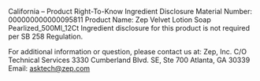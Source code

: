  
 
 
California – Product Right-To-Know Ingredient Disclosure 
Material Number: 000000000000095811 
Product Name: Zep Velvet Lotion Soap Pearlized_500Ml_12Ct 
Ingredient disclosure for this product is not required per SB 258 Regulation. 
 
For additional information or question, please contact us at: 
Zep, Inc. 
C/O Technical Services 
3330 Cumberland Blvd. SE, Ste 700 
Atlanta, GA 30339 
Email: asktech@zep.com 
 
 
 
 
